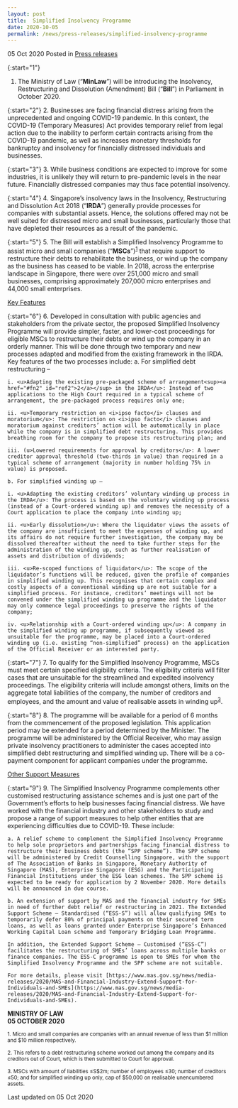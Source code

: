 ```yaml
---
layout: post
title:  Simplified Insolvency Programme 
date: 2020-10-05
permalink: /news/press-releases/simplified-insolvency-programme 
---
```


05 Oct 2020 Posted in [Press releases](/news/press-releases)

{:start="1"}
1. The Ministry of Law (“<b>MinLaw</b>”) will be introducing the Insolvency, Restructuring and Dissolution (Amendment) Bill (“<b>Bill</b>”) in Parliament in October 2020. 

{:start="2"}
2. Businesses are facing financial distress arising from the unprecedented and ongoing COVID-19 pandemic. In this context, the COVID-19 (Temporary Measures) Act provides temporary relief from legal action due to the inability to perform certain contracts arising from the COVID-19 pandemic, as well as increases monetary thresholds for bankruptcy and insolvency for financially distressed individuals and businesses. 

{:start="3"}
3. While business conditions are expected to improve for some industries, it is unlikely they will return to pre-pandemic levels in the near future. Financially distressed companies may thus face potential insolvency.  

{:start="4"}
4. Singapore’s insolvency laws in the Insolvency, Restructuring and Dissolution Act 2018 (“<b>IRDA</b>”) generally provide processes for companies with substantial assets. Hence, the solutions offered may not be well suited for distressed micro and small businesses, particularly those that have depleted their resources as a result of the pandemic. 

{:start="5"}
5. The Bill will establish a Simplified Insolvency Programme to assist micro and small companies (“<b>MSCs</b>”)<sup><a href="#fn1" id="ref1">1</a></sup> that require support to restructure their debts to rehabilitate the business, or wind up the company as the business has ceased to be viable. In 2018, across the enterprise landscape in Singapore, there were over 251,000 micro and small businesses, comprising approximately 207,000 micro enterprises and 44,000 small enterprises.

<u>Key Features</u>

{:start="6"}
6. Developed in consultation with public agencies and stakeholders from the private sector, the proposed Simplified Insolvency Programme will provide simpler, faster, and lower-cost proceedings for eligible MSCs to restructure their debts or wind up the company in an orderly manner. This will be done through two temporary and new processes adapted and modified from the existing framework in the IRDA. Key features of the two processes include:
    a. For simplified debt restructuring –
    
    i. <u>Adapting the existing pre-packaged scheme of arrangement<sup><a href="#fn2" id="ref2">2</a></sup> in the IRDA</u>: Instead of two applications to the High Court required in a typical scheme of arrangement, the pre-packaged process requires only one; 
    
    ii. <u>Temporary restriction on <i>ipso facto</i> clauses and moratorium</u>: The restriction on <i>ipso facto</i> clauses and moratorium against creditors’ action will be automatically in place while the company is in simplified debt restructuring. This provides breathing room for the company to propose its restructuring plan; and
    
    iii. (u>Lowered requirements for approval by creditors</u>: A lower creditor approval threshold (two-thirds in value) than required in a typical scheme of arrangement (majority in number holding 75% in value) is proposed.
    
    b. For simplified winding up – 
    
    i. <u>Adapting the existing creditors’ voluntary winding up process in the IRDA</u>: The process is based on the voluntary winding up process (instead of a Court-ordered winding up) and removes the necessity of a Court application to place the company into winding up;

    ii. <u>Early dissolution</u>: Where the liquidator views the assets of the company are insufficient to meet the expenses of winding up, and its affairs do not require further investigation, the company may be dissolved thereafter without the need to take further steps for the administration of the winding up, such as further realisation of assets and distribution of dividends;

    iii. <u>Re-scoped functions of liquidator</u>: The scope of the liquidator’s functions will be reduced, given the profile of companies in simplified winding up. This recognises that certain complex and costly aspects of a conventional winding up are not suitable for a simplified process. For instance, creditors’ meetings will not be convened under the simplified winding up programme and the liquidator may only commence legal proceedings to preserve the rights of the company;

    iv. <u>Relationship with a Court-ordered winding up</u>: A company in the simplified winding up programme, if subsequently viewed as unsuitable for the programme, may be placed into a Court-ordered winding up (i.e. existing “non-simplified” process) on the application of the Official Receiver or an interested party.
    
{:start="7"}
7. To qualify for the Simplified Insolvency Programme, MSCs must meet certain specified eligibility criteria. The eligibility criteria will filter cases that are unsuitable for the streamlined and expedited insolvency proceedings. The eligibility criteria will include amongst others, limits on the aggregate total liabilities of the company, the number of creditors and employees, and the amount and value of realisable assets in winding up<sup><a href="#fn3" id="ref3">3</a></sup>. 

{:start="8"}
8. The programme will be available for a period of 6 months from the commencement of the proposed legislation. This application period may be extended for a period determined by the Minister. The programme will be administered by the Official Receiver, who may assign private insolvency practitioners to administer the cases accepted into simplified debt restructuring and simplified winding up. There will be a co-payment component for applicant companies under the programme.

<u>Other Support Measures</u>

{:start="9"}
9. The Simplified Insolvency Programme complements other customised restructuring assistance schemes and is just one part of the Government’s efforts to help businesses facing financial distress. We have worked with the financial industry and other stakeholders to study and propose a range of support measures to help other entities that are experiencing difficulties due to COVID-19. These include:
    
    a. A relief scheme to complement the Simplified Insolvency Programme to help sole proprietors and partnerships facing financial distress to restructure their business debts (the “SPP scheme”). The SPP scheme will be administered by Credit Counselling Singapore, with the support of The Association of Banks in Singapore, Monetary Authority of Singapore (MAS), Enterprise Singapore (ESG) and the Participating Financial Institutions under the ESG loan schemes. The SPP scheme is expected to be ready for application by 2 November 2020. More details will be announced in due course.

    b. An extension of support by MAS and the financial industry for SMEs in need of further debt relief or restructuring in 2021. The Extended Support Scheme – Standardised (“ESS-S”) will allow qualifying SMEs to temporarily defer 80% of principal payments on their secured term loans, as well as loans granted under Enterprise Singapore’s Enhanced Working Capital Loan scheme and Temporary Bridging Loan Programme. 

    In addition, the Extended Support Scheme – Customised (“ESS-C”) facilitates the restructuring of SMEs’ loans across multiple banks or finance companies. The ESS-C programme is open to SMEs for whom the Simplified Insolvency Programme and the SPP scheme are not suitable.

    For more details, please visit [https://www.mas.gov.sg/news/media-releases/2020/MAS-and-Financial-Industry-Extend-Support-for-Individuals-and-SMEs](https://www.mas.gov.sg/news/media-releases/2020/MAS-and-Financial-Industry-Extend-Support-for-Individuals-and-SMEs).


**MINISTRY OF LAW**
<br>**05 OCTOBER 2020**

<p><sup id="fn1">1. Micro and small companies are companies with an annual revenue of less than $1 million and $10 million respectively.

<p><sup id="fn2">2. This refers to a debt restructuring scheme worked out among the company and its creditors out of Court, which is then submitted to Court for approval.

<p><sup id="fn3">3. MSCs with amount of liabilities ≤S$2m; number of employees ≤30; number of creditors ≤50; and for simplified winding up only, cap of $50,000 on realisable unencumbered assets.

<p class="right-side-updated">Last updated on 05 Oct 2020</p>
